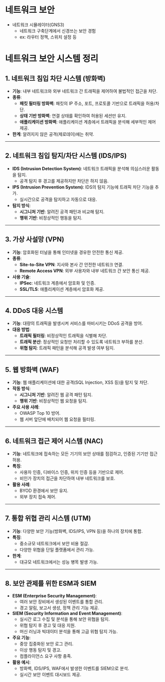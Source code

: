 # 네트워크 보안

- 네트워크 시뮬레이터(GNS3)
  * 네트워크 구축단계에서 신경쓰는 보안 경험
  * ex: 라우터 정책, 스위치 설정 등




# 네트워크 보안 시스템 정리

## 1. 네트워크 침입 차단 시스템 (방화벽)
- **기능**: 내부 네트워크와 외부 네트워크 간 트래픽을 제어하여 불법적인 접근을 차단.
- **종류**:
    - **패킷 필터링 방화벽**: 패킷의 IP 주소, 포트, 프로토콜 기반으로 트래픽을 허용/차단.
    - **상태 기반 방화벽**: 연결 상태를 확인하여 허용된 세션만 유지.
    - **애플리케이션 방화벽**: 애플리케이션 계층에서 트래픽을 분석해 세부적인 제어 제공.
- **한계**: 알려지지 않은 공격(제로데이)에는 취약.

---

## 2. 네트워크 침입 탐지/차단 시스템 (IDS/IPS)
- **IDS (Intrusion Detection System)**: 네트워크 트래픽을 분석해 의심스러운 활동을 탐지.
    - 공격 탐지 후 경고를 제공하지만 차단은 하지 않음.
- **IPS (Intrusion Prevention System)**: IDS의 탐지 기능에 트래픽 차단 기능을 추가.
    - 실시간으로 공격을 탐지하고 자동으로 대응.
- **탐지 방식**:
    - **시그니처 기반**: 알려진 공격 패턴과 비교해 탐지.
    - **행위 기반**: 비정상적인 행동을 탐지.

---

## 3. 가상 사설망 (VPN)
- **기능**: 암호화된 터널을 통해 인터넷을 경유한 안전한 통신 제공.
- **종류**:
    - **Site-to-Site VPN**: 지사와 본사 간 안전한 네트워크 연결.
    - **Remote Access VPN**: 외부 사용자와 내부 네트워크 간 보안 통신 제공.
- **사용 기술**:
    - **IPSec**: 네트워크 계층에서 암호화 및 인증.
    - **SSL/TLS**: 애플리케이션 계층에서 암호화 제공.

---

## 4. DDoS 대응 시스템
- **기능**: 대량의 트래픽을 발생시켜 서비스를 마비시키는 DDoS 공격을 방어.
- **대응 방법**:
    - **트래픽 필터링**: 비정상적인 트래픽을 식별해 차단.
    - **트래픽 분산**: 정상적인 요청만 처리할 수 있도록 네트워크 부하를 분산.
    - **위협 탐지**: 트래픽 패턴을 분석해 공격 발생 여부 탐지.

---

## 5. 웹 방화벽 (WAF)
- **기능**: 웹 애플리케이션에 대한 공격(SQL Injection, XSS 등)을 탐지 및 차단.
- **작동 방식**:
    - **시그니처 기반**: 알려진 웹 공격 패턴 탐지.
    - **행위 기반**: 비정상적인 웹 요청을 탐지.
- **주요 사용 사례**:
    - OWASP Top 10 방어.
    - 웹 서버 앞단에 배치되어 웹 요청을 필터링.

---

## 6. 네트워크 접근 제어 시스템 (NAC)
- **기능**: 네트워크에 접속하는 모든 기기의 보안 상태를 점검하고, 인증된 기기만 접근 허용.
- **특징**:
    - 사용자 인증, 디바이스 인증, 위치 인증 등을 기반으로 제어.
    - 비인가 장치의 접근을 차단하여 내부 네트워크를 보호.
- **활용 사례**:
    - BYOD 환경에서 보안 유지.
    - 외부 장치 접속 제어.

---

## 7. 통합 위협 관리 시스템 (UTM)
- **기능**: 다양한 보안 기능(방화벽, IDS/IPS, VPN 등)을 하나의 장치에 통합.
- **특징**:
    - 중소규모 네트워크에서 보안 비용 절감.
    - 다양한 위협을 단일 플랫폼에서 관리 가능.
- **한계**:
    - 대규모 네트워크에서는 성능 병목 발생 가능.

---

## 8. 보안 관제를 위한 ESM과 SIEM
- **ESM (Enterprise Security Management)**:
    - 여러 보안 장비에서 생성된 이벤트를 통합 관리.
    - 경고 알림, 보고서 생성, 정책 관리 기능 제공.
- **SIEM (Security Information and Event Management)**:
    - 실시간 로그 수집 및 분석을 통해 보안 위협을 탐지.
    - 위협 탐지 후 경고 및 대응 지원.
    - 머신 러닝과 빅데이터 분석을 통해 고급 위협 탐지 가능.
- **주요 기능**:
    - 중앙 집중화된 보안 로그 관리.
    - 이상 행동 탐지 및 경고.
    - 컴플라이언스 요구 사항 충족.
- **활용 예시**:
    - 방화벽, IDS/IPS, WAF에서 발생한 이벤트를 SIEM으로 분석.
    - 실시간 보안 이벤트 대시보드 제공.


